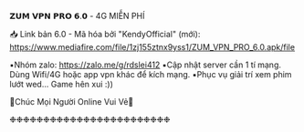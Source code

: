  𝗭𝗨𝗠 𝗩𝗣𝗡 𝗣𝗥𝗢 𝟲.𝟬 - 4G MIỄN PHÍ

📥 Link bản 6.0 - Mã hóa bởi "KendyOfficial" (mới):
https://www.mediafire.com/file/1zj155ztnx9yss1/ZUM_VPN_PRO_6.0.apk/file

▪️Nhóm zalo: https://zalo.me/g/rdslei412
▪️Cập nhật server cần 1 tí mạng. Dùng Wifi/4G hoặc app vpn khác để kích mạng.
▪️Phục vụ giải trí xem phim lướt wed...  Game hên xui :))

💓Chúc Mọi Người Online Vui Vẻ💓 

❉❉❉❉❉❉❉❉❉❉❉❉❉❉❉❉❉❉❉❉❉❉❉❉
